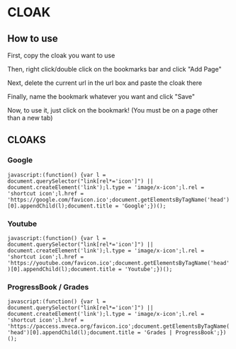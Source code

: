 # CLOAK
## How to use

First, copy the cloak you want to use

Then, right click/double click on the bookmarks bar and click "Add Page"

Next, delete the current url in the url box and paste the cloak there

Finally, name the bookmark whatever you want and click "Save"

Now, to use it, just click on the bookmark! (You must be on a page other than a new tab)

## CLOAKS

### Google

`javascript:(function() {var l = document.querySelector("link[rel*='icon']") || document.createElement('link');l.type = 'image/x-icon';l.rel = 'shortcut icon';l.href = 'https://google.com/favicon.ico';document.getElementsByTagName('head')[0].appendChild(l);document.title = 'Google';})();`

### Youtube

`javascript:(function() {var l = document.querySelector("link[rel*='icon']") || document.createElement('link');l.type = 'image/x-icon';l.rel = 'shortcut icon';l.href = 'https://youtube.com/favicon.ico';document.getElementsByTagName('head')[0].appendChild(l);document.title = 'Youtube';})();`

### ProgressBook / Grades

`javascript:(function() {var l = document.querySelector("link[rel*='icon']") || document.createElement('link');l.type = 'image/x-icon';l.rel = 'shortcut icon';l.href = 'https://paccess.mveca.org/favicon.ico';document.getElementsByTagName('head')[0].appendChild(l);document.title = 'Grades | ProgressBook';})();`